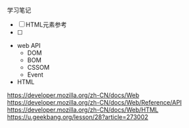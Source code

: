 学习笔记

- [ ] HTML元素参考
- [ ] 


- web API
    - DOM
    - BOM
    - CSSOM
    - Event
- HTML

<https://developer.mozilla.org/zh-CN/docs/Web>
<https://developer.mozilla.org/zh-CN/docs/Web/Reference/API>
<https://developer.mozilla.org/zh-CN/docs/Web/HTML>
<https://u.geekbang.org/lesson/28?article=273002>